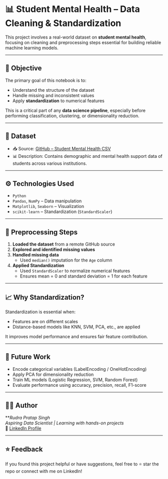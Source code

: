 # 📊 Student Mental Health – Data Cleaning & Standardization

This project involves a real-world dataset on **student mental health**, focusing on cleaning and preprocessing steps essential for building reliable machine learning models.

---

## 🧠 Objective

The primary goal of this notebook is to:

- Understand the structure of the dataset
- Handle missing and inconsistent values
- Apply **standardization** to numerical features

This is a critical part of any **data science pipeline**, especially before performing classification, clustering, or dimensionality reduction.

---

## 📂 Dataset

- 📥 Source: [GitHub – Student Mental Health CSV](https://raw.githubusercontent.com/nileshely/Student-Mental-Health/main/Student%20Mental%20health.csv)
- 📊 Description: Contains demographic and mental health support data of students across various institutions.

---

## ⚙️ Technologies Used

- `Python`
- `Pandas`, `NumPy` – Data manipulation
- `Matplotlib`, `Seaborn` – Visualization
- `scikit-learn` – Standardization (`StandardScaler`)

---

## 🔧 Preprocessing Steps

1. **Loaded the dataset** from a remote GitHub source
2. **Explored and identified missing values**
3. **Handled missing data**
   - Used `median()` imputation for the `Age` column
4. **Applied Standardization**
   - Used `StandardScaler` to normalize numerical features
   - Ensures mean = 0 and standard deviation = 1 for each feature

---

## 📈 Why Standardization?

Standardization is essential when:
- Features are on different scales
- Distance-based models like KNN, SVM, PCA, etc., are applied

It improves model performance and ensures fair feature contribution.

---

## 🚀 Future Work

- Encode categorical variables (LabelEncoding / OneHotEncoding)
- Apply PCA for dimensionality reduction
- Train ML models (Logistic Regression, SVM, Random Forest)
- Evaluate performance using accuracy, precision, recall, F1-score

---

## 🙋‍♂️ Author

***Rudra Pratap Singh*  
*Aspiring Data Scientist | Learning with hands-on projects*  
📧 [LinkedIn Profile](https://www.linkedin.com/in/rudra-pratap-singh-240332300/)

---

## ⭐ Feedback

If you found this project helpful or have suggestions, feel free to ⭐ star the repo or connect with me on LinkedIn!

